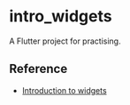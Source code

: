 # intro_widgets

A Flutter project for practising.

## Reference 

- [Introduction to widgets](https://flutter.dev/docs/development/ui/widgets-intro)
